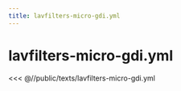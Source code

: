```yaml
---
title: lavfilters-micro-gdi.yml
---
```


# lavfilters-micro-gdi.yml

<script setup>
import DownloadButton from '@components/DownloadButton.vue'
</script>

<DownloadButton
  filePath="texts/lavfilters-micro-gdi.yml"
/>

<<< @//public/texts/lavfilters-micro-gdi.yml
